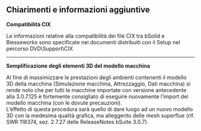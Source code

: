 **Chiarimenti e informazioni aggiuntive**
---------------------------------------------------------
**Compatibilità CIX**

Le informazioni relative alla compatibilità dei file CIX tra bSolid e Biesseworks sono specificate nei documenti distribuiti con il Setup nel percorso DVD\Support\CIX

***

**Semplificazione degli elementi 3D del modello macchina**

Al fine di massimizzare le prestazioni degli ambienti contenenti il modello 3D della macchina (Simulazione macchina, Attrezzaggio, Dati macchina) si rende noto che per tutti le macchine importate con versione antecedente alla 3.0.7.125 è fortemente consigliato di eseguire nuovamente l’import del modello macchina (con le dovute precauzioni).  
L’effetto di questa procedura sarà quello di dare luogo ad un nuovo modello 3D con la medesima qualità grafica, ma alleggerito delle mesh superflue (rif. SWR 118374, sez. 2.7.27 delle ReleaseNotes bSuite 3.0.7).
